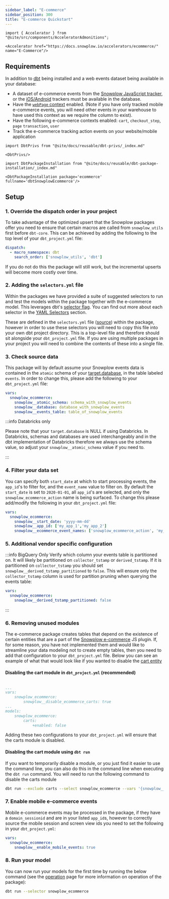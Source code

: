 ```yaml
---
sidebar_label: "E-commerce"
sidebar_position: 300
title: "E-commerce Quickstart"
---
```


```mdx-code-block
import { Accelerator } from "@site/src/components/AcceleratorAdmonitions";

<Accelerator href="https://docs.snowplow.io/accelerators/ecommerce/" name="E-Commerce"/>
```

## Requirements

In addition to [dbt](https://github.com/dbt-labs/dbt) being installed and a web events dataset being available in your database:

- A dataset of e-commerce events from the [Snowplow JavaScript tracker](/docs/collecting-data/collecting-from-own-applications/javascript-trackers/web-tracker/index.md), or the [iOS/Android](/docs/collecting-data/collecting-from-own-applications/mobile-trackers/tracking-events/ecommerce-tracking/index.md) trackers must be available in the database.
- Have the [`webPage` context](/docs/collecting-data/collecting-from-own-applications/javascript-trackers/web-tracker/tracker-setup/initialization-options/index.md#adding-predefined-contexts) enabled. (Note if you have only tracked mobile e-commerce events, you will need other events in your warehouse to have used this context as we require the column to exist).
- Have the following e-commerce contexts enabled: `cart`, `checkout_step`, `page` `transaction`, `user`
- Track the e-commerce tracking action events on your website/mobile application

```mdx-code-block
import DbtPrivs from "@site/docs/reusable/dbt-privs/_index.md"

<DbtPrivs/>
```

```mdx-code-block
import DbtPackageInstallation from "@site/docs/reusable/dbt-package-installation/_index.md"

<DbtPackageInstallation package='ecommerce' fullname='dbtSnowplowEcommerce'/>
```

## Setup

### 1. Override the dispatch order in your project
To take advantage of the optimized upsert that the Snowplow packages offer you need to ensure that certain macros are called from `snowplow_utils` first before `dbt-core`. This can be achieved by adding the following to the top level of your `dbt_project.yml` file:

```yml title="dbt_project.yml"
dispatch:
  - macro_namespace: dbt
    search_order: ['snowplow_utils', 'dbt']
```

If you do not do this the package will still work, but the incremental upserts will become more costly over time.

### 2. Adding the `selectors.yml` file

Within the packages we have provided a suite of suggested selectors to run and test the models within the package together with the e-commerce model. This leverages dbt's [selector flag](https://docs.getdbt.com/reference/node-selection/syntax). You can find out more about each selector in the [YAML Selectors](/docs/modeling-your-data/modeling-your-data-with-dbt/dbt-operation/index.md#yaml-selectors) section.

These are defined in the `selectors.yml` file ([source](https://github.com/snowplow/dbt-snowplow-ecommerce/blob/main/selectors.yml)) within the package, however in order to use these selectors you will need to copy this file into your own dbt project directory. This is a top-level file and therefore should sit alongside your `dbt_project.yml` file. If you are using multiple packages in your project you will need to combine the contents of these into a single file.

### 3. Check source data

This package will by default assume your Snowplow events data is contained in the `atomic` schema of your [target.database](https://docs.getdbt.com/docs/running-a-dbt-project/using-the-command-line-interface/configure-your-profile), in the table labeled `events`. In order to change this, please add the following to your `dbt_project.yml` file:

```yml title="dbt_project.yml"
vars:
  snowplow_ecommerce:
    snowplow__atomic_schema: schema_with_snowplow_events
    snowplow__database: database_with_snowplow_events
    snowplow__events_table: table_of_snowplow_events
```

:::info Databricks only

Please note that your `target.database` is NULL if using Databricks. In Databricks, schemas and databases are used interchangeably and in the dbt implementation of Databricks therefore we always use the schema value, so adjust your `snowplow__atomic_schema` value if you need to.

:::

### 4. Filter your data set

You can specify both `start_date` at which to start processing events, the `app_id`'s to filter for, and the `event_name` value to filter on. By default the `start_date` is set to `2020-01-01`, all `app_id`'s are selected, and only the `snowplow_ecommerce_action` name is being surfaced. To change this please add/modify the following in your `dbt_project.yml` file:

```yml title="dbt_project.yml"
vars:
  snowplow_ecommerce:
    snowplow__start_date: 'yyyy-mm-dd'
    snowplow__app_id: ['my_app_1','my_app_2']
    snowplow__ecommerce_event_names: ['snowplow_ecommerce_action', 'my_custom_ecommerce_event']
```
### 5. Additional vendor specific configuration

:::info BigQuery Only
Verify which column your events table is partitioned on. It will likely be partitioned on `collector_tstamp` or `derived_tstamp`. If it is partitioned on `collector_tstamp` you should set `snowplow__derived_tstamp_partitioned` to `false`. This will ensure only the `collector_tstamp` column is used for partition pruning when querying the events table:

```yml title="dbt_project.yml"
vars:
  snowplow_ecommerce:
    snowplow__derived_tstamp_partitioned: false
```

:::

### 6. Removing unused modules

The e-commerce package creates tables that depend on the existence of certain entities that are a part of the [Snowplow e-commerce](/docs/collecting-data/collecting-from-own-applications/javascript-trackers/web-tracker/tracking-events/ecommerce/index.md) JS plugin. If, for some reason, you have not implemented them and would like to streamline your data modeling not to create empty tables, then you need to add that configuration to your `dbt_project.yml` file. Below you can see an example of what that would look like if you wanted to disable the [cart entity](/docs/collecting-data/collecting-from-own-applications/javascript-trackers/web-tracker/tracking-events/ecommerce/index.md#cart)

#### Disabling the cart module in `dbt_project.yml` (recommended)

```yml title="dbt_project.yml"

...
vars:
    snowplow_ecommerce:
        snowplow__disable_ecommerce_carts: true
...
models:
    snowplow_ecommerce:
        carts:
            +enabled: false
```

Adding these two configurations to your `dbt_project.yml` will ensure that the carts module is disabled.

#### Disabling the cart module using `dbt run`
If you want to temporarily disable a module, or you just find it easier to use the command line, you can also do this in the command line when executing the `dbt run` command. You will need to run the following command to disable the carts module

```bash
dbt run --exclude carts --select snowplow_ecommerce --vars '{snowplow__disable_ecommerce_carts: true}'
```

### 7. Enable mobile e-commerce events
Mobile e-commerce events may be processed in the package, if they have a `domain_sessionid` and are in your listed `app_id`s, however to correctly source the mobile session and screen view ids you need to set the following in your `dbt_project.yml`:

```yml title="dbt_project.yml"
vars:
  snowplow_ecommerce:
    snowplow__enable_mobile_events: true
```

### 8. Run your model

You can now run your models for the first time by running the below command (see the [operation](/docs/modeling-your-data/modeling-your-data-with-dbt/dbt-operation/index.md) page for more information on operation of the package):

```bash
dbt run --selector snowplow_ecommerce
```
